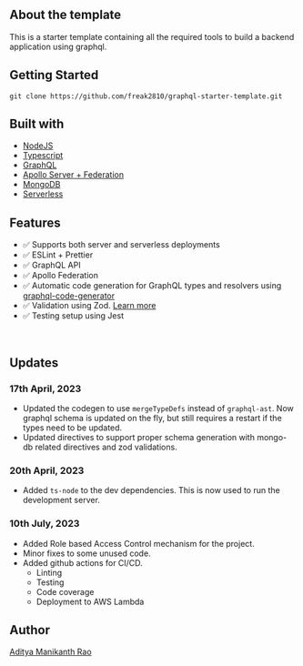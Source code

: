 ## About the template

This is a starter template containing all the required tools to build a backend application using graphql.

## Getting Started

```
git clone https://github.com/freak2810/graphql-starter-template.git
```

## Built with

- [NodeJS](https://nodejs.org/en)
- [Typescript](https://www.typescriptlang.org/)
- [GraphQL](https://graphql.org/)
- [Apollo Server + Federation](https://www.apollographql.com/docs/apollo-server/)
- [MongoDB](https://www.mongodb.com/)
- [Serverless](https://www.serverless.com/framework/docs)

## Features

- ✅ Supports both server and serverless deployments
- ✅ ESLint + Prettier
- ✅ GraphQL API
- ✅ Apollo Federation
- ✅ Automatic code generation for GraphQL types and resolvers using [graphql-code-generator](https://the-guild.dev/graphql/codegen)
- ✅ Validation using Zod. [Learn more](https://github.com/withshepherd/graphql-codegen-zod)
- ✅ Testing setup using Jest

<br/>

## Updates

### 17th April, 2023

- Updated the codegen to use `mergeTypeDefs` instead of `graphql-ast`. Now graphql schema is updated on the fly, but still requires a restart if the types need to be updated.
- Updated directives to support proper schema generation with mongo-db related directives and zod validations.

### 20th April, 2023

- Added `ts-node` to the dev dependencies. This is now used to run the development server.

### 10th July, 2023

- Added Role based Access Control mechanism for the project.
- Minor fixes to some unused code.
- Added github actions for CI/CD.
  - Linting
  - Testing
  - Code coverage
  - Deployment to AWS Lambda

## Author

[Aditya Manikanth Rao](https://github.com/freak2810)
